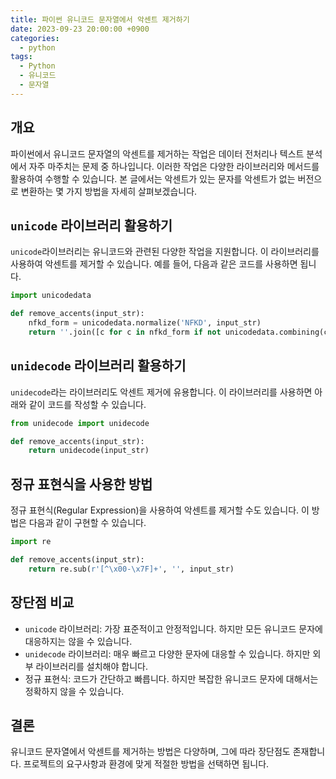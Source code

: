 ```yaml
---
title: 파이썬 유니코드 문자열에서 악센트 제거하기
date: 2023-09-23 20:00:00 +0900
categories:
  - python
tags:
  - Python
  - 유니코드
  - 문자열
---
```


## 개요

파이썬에서 유니코드 문자열의 악센트를 제거하는 작업은 데이터 전처리나 텍스트 분석에서 자주 마주치는 문제 중 하나입니다. 이러한 작업은 다양한 라이브러리와 메서드를 활용하여 수행할 수 있습니다. 본 글에서는 악센트가 있는 문자를 악센트가 없는 버전으로 변환하는 몇 가지 방법을 자세히 살펴보겠습니다.

## `unicode` 라이브러리 활용하기

`unicode`라이브러리는 유니코드와 관련된 다양한 작업을 지원합니다. 이 라이브러리를 사용하여 악센트를 제거할 수 있습니다. 예를 들어, 다음과 같은 코드를 사용하면 됩니다.

```python
import unicodedata

def remove_accents(input_str):
    nfkd_form = unicodedata.normalize('NFKD', input_str)
    return ''.join([c for c in nfkd_form if not unicodedata.combining(c)])
```

## `unidecode` 라이브러리 활용하기

`unidecode`라는 라이브러리도 악센트 제거에 유용합니다. 이 라이브러리를 사용하면 아래와 같이 코드를 작성할 수 있습니다.

```python
from unidecode import unidecode

def remove_accents(input_str):
    return unidecode(input_str)
```

## 정규 표현식을 사용한 방법

정규 표현식(Regular Expression)을 사용하여 악센트를 제거할 수도 있습니다. 이 방법은 다음과 같이 구현할 수 있습니다.

```python
import re

def remove_accents(input_str):
    return re.sub(r'[^\x00-\x7F]+', '', input_str)
```

## 장단점 비교

- `unicode` 라이브러리: 가장 표준적이고 안정적입니다. 하지만 모든 유니코드 문자에 대응하지는 않을 수 있습니다.
- `unidecode` 라이브러리: 매우 빠르고 다양한 문자에 대응할 수 있습니다. 하지만 외부 라이브러리를 설치해야 합니다.
- 정규 표현식: 코드가 간단하고 빠릅니다. 하지만 복잡한 유니코드 문자에 대해서는 정확하지 않을 수 있습니다.

## 결론

유니코드 문자열에서 악센트를 제거하는 방법은 다양하며, 그에 따라 장단점도 존재합니다. 프로젝트의 요구사항과 환경에 맞게 적절한 방법을 선택하면 됩니다.